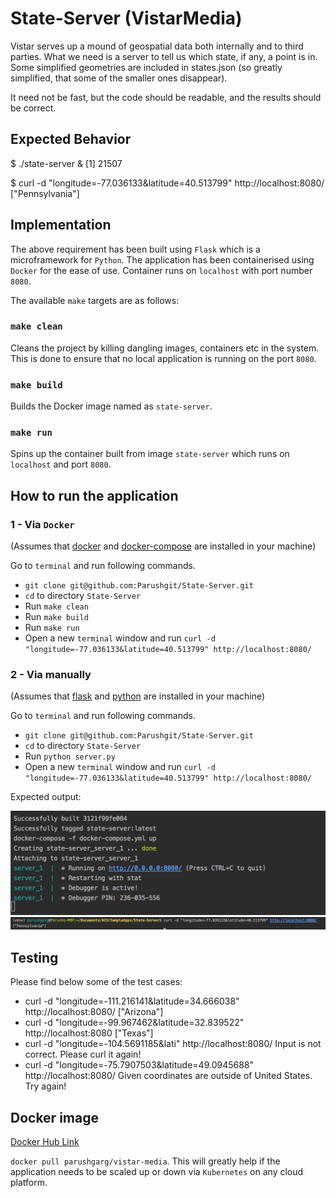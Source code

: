 # State-Server (VistarMedia)

Vistar serves up a mound of geospatial data both internally and to third
parties. What we need is a server to tell us which state, if any, a point is in.
Some simplified geometries are included in states.json (so greatly simplified,
that some of the smaller ones disappear).

It need not be fast, but the code should be readable, and the results should be
correct.

## Expected Behavior

$ ./state-server &
[1] 21507

$ curl  -d "longitude=-77.036133&latitude=40.513799" http://localhost:8080/
["Pennsylvania"]

## Implementation

The above requirement has been built using `Flask` which is a microframework
for `Python`. The application has been containerised using `Docker` for the ease of use.
Container runs on `localhost` with port number `8080`.

The available `make` targets are as follows:

### `make clean`

Cleans the project by killing dangling images, containers etc in the system. This is done to ensure that no local application
is running on the port `8080`.

### `make build`

Builds the Docker image named as `state-server`.

### `make run`

Spins up the container built from image `state-server` which runs on `localhost` and 
port `8080`.

## How to run the application

### 1 - Via `Docker`
(Assumes that [docker](https://docs.docker.com/install/) and [docker-compose](https://docs.docker.com/compose/install/) are installed in your machine)

Go to `terminal` and run following commands.
* `git clone git@github.com:Parushgit/State-Server.git`
* `cd` to directory `State-Server`
* Run `make clean`
* Run `make build`
* Run `make run`
* Open a new `terminal` window and run `curl -d "longitude=-77.036133&latitude=40.513799" http://localhost:8080/`


### 2 - Via manually
(Assumes that [flask](http://flask.pocoo.org/docs/1.0/installation/) and [python](https://www.python.org/downloads/) are installed in your machine)

Go to `terminal` and run following commands.
* `git clone git@github.com:Parushgit/State-Server.git`
* `cd` to directory `State-Server`
* Run `python server.py`
* Open a new `terminal` window and run `curl -d "longitude=-77.036133&latitude=40.513799" http://localhost:8080/`

Expected output:

![Output1](https://github.com/Parushgit/State-Server/blob/master/screenshots/Docker.png)
![Output2](https://github.com/Parushgit/State-Server/blob/master/screenshots/Output.png)


## Testing
Please find below some of the test cases:
* curl -d "longitude=-111.216141&latitude=34.666038" http://localhost:8080/
["Arizona"]
* curl -d "longitude=-99.967462&latitude=32.839522" http://localhost:8080
["Texas"]
* curl -d "longitude=-104.5691185&lati" http://localhost:8080/
Input is not correct. Please curl it again!
* curl -d "longitude=-75.7907503&latitude=49.0945688" http://localhost:8080/
Given coordinates are outside of United States. Try again!


## Docker image

[Docker Hub Link](https://hub.docker.com/r/parushgarg/vistar-media/)

`docker pull parushgarg/vistar-media`. This will greatly help if the application needs to be scaled up or down via `Kubernetes` on any cloud platform.



